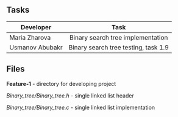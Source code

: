 ## Tasks

| Developer       | Task                                 |
| --------------- |:------------------------------------:|
| Maria Zharova   | Binary search tree implementation    |
| Usmanov Abubakr | Binary search tree testing, task 1.9 |


## Files

**Feature-1** - directory for developing project 

*Binary_tree/Binary_tree.h* - single linked list header 

*Binary_tree/Binary_tree.с* - single linked list implementation   

